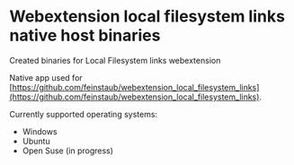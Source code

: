 # Webextension local filesystem links native host binaries
Created binaries for Local Filesystem links webextension

Native app used for [https://github.com/feinstaub/webextension_local_filesystem_links](https://github.com/feinstaub/webextension_local_filesystem_links).

Currently supported operating systems:
- Windows
- Ubuntu
- Open Suse (in progress)
